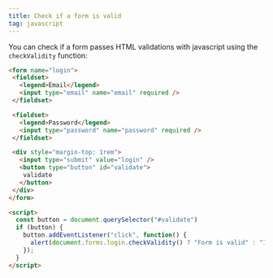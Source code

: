 ```yaml
---
title: Check if a form is valid
tag: javascript
---
```


You can check if a form passes HTML validations with javascript using the `checkValidity` function:

```html
<form name="login">
 <fieldset>
   <legend>Email</legend>
   <input type="email" name="email" required />
 </fieldset>

 <fieldset>
   <legend>Password</legend>
   <input type="password" name="password" required />
 </fieldset>

 <div style="margin-top: 1rem">
   <input type="submit" value="login" />
   <button type="button" id="validate">
    validate
   </button>
 </div>
</form>

<script>
  const button = document.querySelector("#validate")
  if (button) {
    button.addEventListener("click", function() {
      alert(document.forms.login.checkValidity() ? "Form is valid" : "INVALID");
    });
  }
</script>
```
